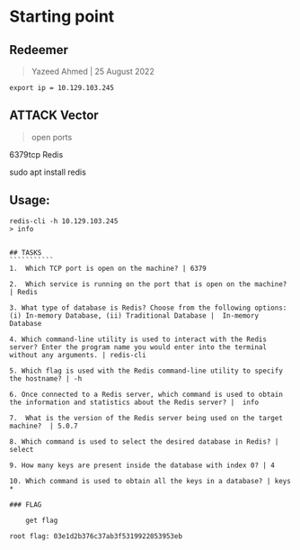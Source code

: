 # Starting point

## Redeemer


> Yazeed Ahmed | 25 August 2022

```````````````````````
export ip = 10.129.103.245
```````````````````````

## ATTACK Vector
> open ports

  6379tcp Redis

  sudo apt install redis

  ## Usage: 
  	redis-cli -h 10.129.103.245
  	> info
``````````````

## TASKS
```````````
1.  Which TCP port is open on the machine? | 6379

2.  Which service is running on the port that is open on the machine? | Redis

3. What type of database is Redis? Choose from the following options: (i) In-memory Database, (ii) Traditional Database |  In-memory Database

4. Which command-line utility is used to interact with the Redis server? Enter the program name you would enter into the terminal without any arguments. | redis-cli

5. Which flag is used with the Redis command-line utility to specify the hostname? | -h

6. Once connected to a Redis server, which command is used to obtain the information and statistics about the Redis server? |  info

7.  What is the version of the Redis server being used on the target machine?  | 5.0.7

8. Which command is used to select the desired database in Redis? | select

9. How many keys are present inside the database with index 0? | 4

10. Which command is used to obtain all the keys in a database? | keys *

### FLAG

	get flag

root flag: 03e1d2b376c37ab3f5319922053953eb